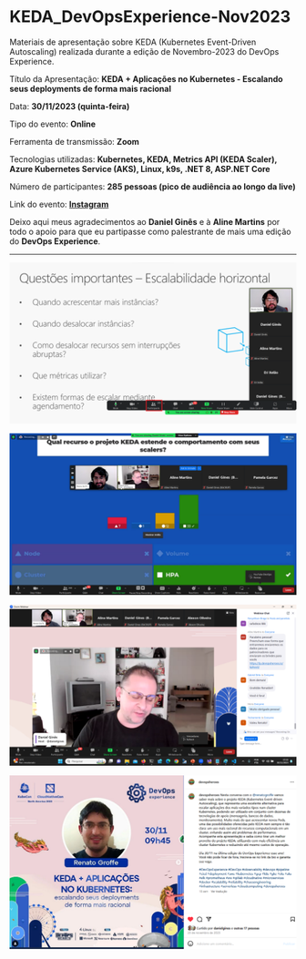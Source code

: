 # KEDA_DevOpsExperience-Nov2023
Materiais de apresentação sobre KEDA (Kubernetes Event-Driven Autoscaling) realizada durante a edição de Novembro-2023 do DevOps Experience.

Título da Apresentação: **KEDA + Aplicações no Kubernetes - Escalando seus deployments de forma mais racional**

Data: **30/11/2023 (quinta-feira)**

Tipo do evento: **Online**

Ferramenta de transmissão: **Zoom**

Tecnologias utilizadas: **Kubernetes, KEDA, Metrics API (KEDA Scaler), Azure Kubernetes Service (AKS), Linux, k9s, .NET 8, ASP.NET Core**

Número de participantes: **285 pessoas (pico de audiência ao longo da live)**

Link do evento: [**Instagram**](https://www.instagram.com/p/C0AYVGxOUnG/?img_index=1)

Deixo aqui meus agradecimentos ao **Daniel Ginês** e à **Aline Martins** por todo o apoio para que eu partipasse como palestrante de mais uma edição do **DevOps Experience**.

---

![Palestrando](img/audiencia.png)

![Palestrando](img/k-03.png)

![Palestrando](img/k-04.png)

![Banner](img/banner.png)